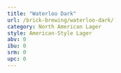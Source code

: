 ```yaml
---
title: "Waterloo Dark"
url: /brick-brewing/waterloo-dark/
category: North American Lager
style: American-Style Lager
abv: 0
ibu: 0
srm: 0
upc: 0
---
```


